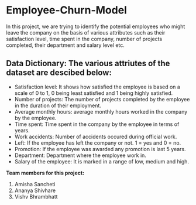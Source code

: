 # Employee-Churn-Model
In this project, we are trying to identify the potential employees who might leave the company on the basis of  various attributes such as their satisfaction level, time spent in the company, number of projects completed, their department and salary level etc.

## Data Dictionary: The various attriutes of the dataset are descibed below:

- Satisfaction level: It shows how satisfied the employee is based on a scale of 0 to 1, 0 being least satisfied and 1 being highly satisfied. <br />
- Number of projects: The number of projects completed by the employee in the duration of their employment. <br />
- Average monthly hours: average monthly hours worked in the company by the employee. <br />
- Time spent: Time spent in the company by the employee in terms of years. <br />
- Work accidents: Number of accidents occured during official work.<br />
- Left: If the employee has left the company or not. 1 = yes and 0 = no. <br />
- Promotion: If the employee was awarded any promotion is last 5 years.  <br />
- Department: Department where the employee work in. <br />
- Salary of the employee: It is marked in a range of low, medium and high. <br />

**Team members for this project:**
1. Amisha Sancheti
2. Ananya Shivhare
3. Vishv Bhrambhatt
